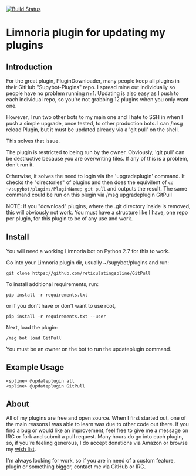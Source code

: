[![Build Status](https://travis-ci.org/reticulatingspline/GitPull.svg?branch=master)](https://travis-ci.org/reticulatingspline/GitPull)

# Limnoria plugin for updating my plugins

## Introduction

For the great plugin, PluginDownloader, many people keep all plugins in their GitHub "Supybot-Plugins" repo. I
spread mine out individually so people have no problem running n+1. Updating is also easy as I push to each
individual repo, so you're not grabbing 12 plugins when you only want one.

However, I run two other bots to my main one and I hate to SSH in when I push a simple upgrade, once tested, to
other production bots. I can /msg <bot> reload Plugin, but it must be updated already via a 'git pull' on the shell.

This solves that issue.

The plugin is restricted to being run by the owner. Obviously, 'git pull' can be destructive because you are overwriting
files. If any of this is a problem, don't run it.

Otherwise, it solves the need to login via the 'upgradeplugin' command. It checks the "directories" of plugins and then
does the equivilent of `cd ~/supybot/plugins/PluginName; git pull` and outputs the result. The same command could be run
on this plugin via /msg <bot> upgradeplugin GitPull

NOTE: If you "download" plugins, where the .git directory inside is removed, this will obviously not work. You must have
a structure like I have, one repo per plugin, for this plugin to be of any use and work.

## Install

You will need a working Limnoria bot on Python 2.7 for this to work.

Go into your Limnoria plugin dir, usually ~/supybot/plugins and run:

```
git clone https://github.com/reticulatingspline/GitPull
```

To install additional requirements, run:

```
pip install -r requirements.txt 
```

or if you don't have or don't want to use root, 

```
pip install -r requirements.txt --user
```

Next, load the plugin:

```
/msg bot load GitPull
```

You must be an owner on the bot to run the updateplugin command.

## Example Usage

```
<spline> @updateplugin all
<spline> @updateplugin GitPull
```

## About

All of my plugins are free and open source. When I first started out, one of the main reasons I was
able to learn was due to other code out there. If you find a bug or would like an improvement, feel
free to give me a message on IRC or fork and submit a pull request. Many hours do go into each plugin,
so, if you're feeling generous, I do accept donations via Amazon or browse my [wish list](http://amzn.com/w/380JKXY7P5IKE).

I'm always looking for work, so if you are in need of a custom feature, plugin or something bigger, contact me via GitHub or IRC.
